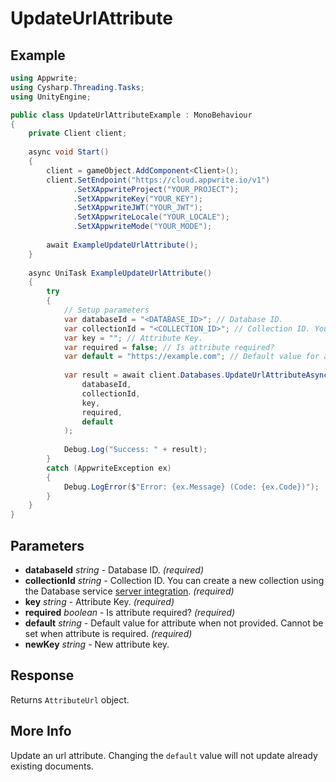 # UpdateUrlAttribute

## Example

```csharp
using Appwrite;
using Cysharp.Threading.Tasks;
using UnityEngine;

public class UpdateUrlAttributeExample : MonoBehaviour
{
    private Client client;
    
    async void Start()
    {
        client = gameObject.AddComponent<Client>();
        client.SetEndpoint("https://cloud.appwrite.io/v1")
              .SetXAppwriteProject("YOUR_PROJECT");
              .SetXAppwriteKey("YOUR_KEY");
              .SetXAppwriteJWT("YOUR_JWT");
              .SetXAppwriteLocale("YOUR_LOCALE");
              .SetXAppwriteMode("YOUR_MODE");
        
        await ExampleUpdateUrlAttribute();
    }
    
    async UniTask ExampleUpdateUrlAttribute()
    {
        try
        {
            // Setup parameters
            var databaseId = "<DATABASE_ID>"; // Database ID.
            var collectionId = "<COLLECTION_ID>"; // Collection ID. You can create a new collection using the Database service [server integration](https://appwrite.io/docs/server/databases#databasesCreateCollection).
            var key = ""; // Attribute Key.
            var required = false; // Is attribute required?
            var default = "https://example.com"; // Default value for attribute when not provided. Cannot be set when attribute is required.
            
            var result = await client.Databases.UpdateUrlAttributeAsync(
                databaseId,
                collectionId,
                key,
                required,
                default
            );
            
            Debug.Log("Success: " + result);
        }
        catch (AppwriteException ex)
        {
            Debug.LogError($"Error: {ex.Message} (Code: {ex.Code})");
        }
    }
}
```

## Parameters

- **databaseId** *string* - Database ID. *(required)*
- **collectionId** *string* - Collection ID. You can create a new collection using the Database service [server integration](https://appwrite.io/docs/server/databases#databasesCreateCollection). *(required)*
- **key** *string* - Attribute Key. *(required)*
- **required** *boolean* - Is attribute required? *(required)*
- **default** *string* - Default value for attribute when not provided. Cannot be set when attribute is required. *(required)*
- **newKey** *string* - New attribute key.

## Response

Returns `AttributeUrl` object.
## More Info

Update an url attribute. Changing the `default` value will not update already existing documents.

